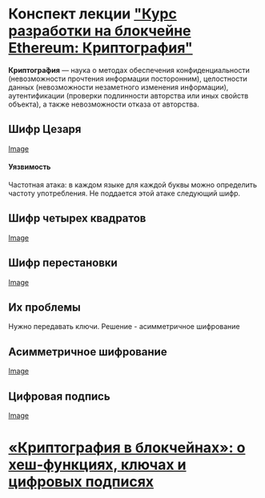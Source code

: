 # Конспект лекции ["Курс разработки на блокчейне Ethereum: Криптография"](https://www.youtube.com/watch?v=ju-HM-IH5Fg&list=LLCfVD9a20eVoHrIlu07k-Vw&t=6104s&index=4)

**Криптогра́фия** — наука о методах обеспечения конфиденциальности (невозможности прочтения информации посторонним), целостности данных (невозможности незаметного изменения информации), аутентификации (проверки подлинности авторства или иных свойств объекта), а также невозможности отказа от авторства.

## Шифр Цезаря
[Image](https://cf.ppt-online.org/files/slide/y/ycRPYduZANUw3Q8KjrIqlEzBeD2sVgnmob0FkW/slide-12.jpg "Шифр Цезаря")
#### Уязвимость 
Частотная атака: в каждом языке для каждой буквы можно определить частоту употребления. 
Не поддается этой атаке следующий шифр.

## Шифр четырех квадратов
[Image](https://hsto.org/storage/27dd7952/22503f03/7ddf40a7/0c2e89a6.png "Шифр четырех квадратов")

## Шифр перестановки
[Image](http://900igr.net/up/datas/82633/019.jpg "Шифр перестановки")

## Их проблемы
Нужно передавать ключи. Решение - асимметричное шифрование

##  Асимметричное шифрование
[Image](https://upload.wikimedia.org/wikipedia/commons/3/3d/Асимметричное_шифрование.jpg "Асимметричное шифрование")

##  Цифровая подпись
[Image](http://images.myshared.ru/4/200076/slide_10.jpg "Цифровая подпись")

# [«Криптография в блокчейнах»: о хеш-функциях, ключах и цифровых подписях](https://habrahabr.ru/company/bitfury/blog/327272/)
